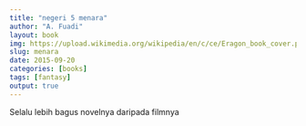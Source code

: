 ```yaml
---
title: "negeri 5 menara"
author: "A. Fuadi"
layout: book
img: https://upload.wikimedia.org/wikipedia/en/c/ce/Eragon_book_cover.png
slug: menara
date: 2015-09-20
categories: [books]
tags: [fantasy]
output: true
---
```


Selalu lebih bagus novelnya daripada filmnya
